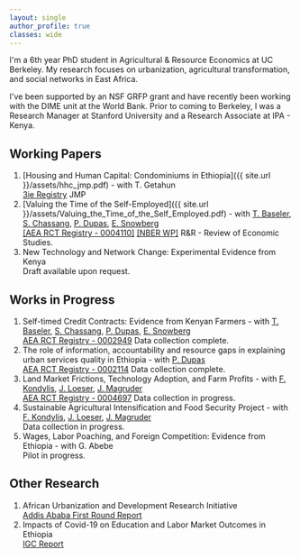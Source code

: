 ```yaml
---
layout: single
author_profile: true
classes: wide
---
```


I'm a 6th year PhD student in Agricultural & Resource Economics at UC Berkeley.
My research focuses on urbanization, agricultural transformation, and social networks in East Africa.

I've been supported by an NSF GRFP grant and have recently been working with the DIME unit at the World Bank.
Prior to coming to Berkeley, I was a Research Manager at Stanford University and a Research Associate at IPA - Kenya. 

## Working Papers
1. [Housing and Human Capital: Condominiums in Ethiopia]({{ site.url }}/assets/hhc_jmp.pdf) - with T. Getahun <br>
[3ie Registry](https://ridie.3ieimpact.org/index.php?r=study/detailView&id=1169) JMP <br>
1. [Valuing the Time of the Self-Employed]({{ site.url }}/assets/Valuing_the_Time_of_the_Self_Employed.pdf) - with [T. Baseler](https://sites.google.com/view/travisbaseler), [S. Chassang](https://www.sylvainchassang.org/), [P. Dupas](https://web.stanford.edu/~pdupas/), [E. Snowberg](https://eriksnowberg.com/) <br>
[[AEA RCT Registry - 0004110]](https://www.socialscienceregistry.org/trials/4110) [[NBER WP]](https://www.nber.org/papers/w29752) R&R - Review of Economic Studies. <br>
1. New Technology and Network Change: Experimental Evidence from Kenya <br>
Draft available upon request.


## Works in Progress
1. Self-timed Credit Contracts: Evidence from Kenyan Farmers - with [T. Baseler](https://sites.google.com/view/travisbaseler), [S. Chassang](https://www.sylvainchassang.org/), [P. Dupas](https://web.stanford.edu/~pdupas/), [E. Snowberg](https://eriksnowberg.com/) <br>
[AEA RCT Registry - 0002949](https://www.socialscienceregistry.org/trials/2949) Data collection complete. <br>
1. The role of information, accountability and resource gaps in explaining urban services quality in Ethiopia - with [P. Dupas](https://web.stanford.edu/~pdupas/) <br>
[AEA RCT Registry - 0002114](https:g//www.socialscienceregistry.org/trials/2114) Data collection complete. <br>
1. Land Market Frictions, Technology Adoption, and Farm Profits - with [F. Kondylis](https://sites.google.com/site/decrgkondylis/), [J. Loeser](http://johnloeser.github.io/), [J. Magruder](https://are.berkeley.edu/~jmagruder/) <br>
[AEA RCT Registry - 0004697](https://www.socialscienceregistry.org/trials/4697) Data collection in progress.
1. Sustainable Agricultural Intensification and Food Security Project - with [F. Kondylis](https://sites.google.com/site/decrgkondylis/), [J. Loeser](http://johnloeser.github.io/), [J. Magruder](https://are.berkeley.edu/~jmagruder/) <br>
Data collection in progress. <br>
1. Wages, Labor Poaching, and Foreign Competition: Evidence from Ethiopia - with G. Abebe <br>
Pilot in progress. <br>

## Other Research
1. African Urbanization and Development Research Initiative <br>
[Addis Ababa First Round Report](https://drive.google.com/file/d/12X3yfn7OIj-LnzmD5W2tTAieJFmvNSpE/view)
1. Impacts of Covid-19 on Education and Labor Market Outcomes in Ethiopia <br>
[IGC Report](https://www.theigc.org/wp-content/uploads/2021/04/Agness-et-al-2021-Final-Report.pdf)
